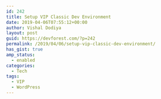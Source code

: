 ```yaml
---
id: 242
title: Setup VIP Classic Dev Environment
date: 2019-04-06T07:55:12+00:00
author: Vishal Dodiya
layout: post
guid: https://devforest.com/?p=242
permalink: /2019/04/06/setup-vip-classic-dev-environment/
has_gist: true
amp_status:
  - enabled
categories:
  - Tech
tags:
  - VIP
  - WordPress
---
```


<amp-gist data-gistid="45de048777dc6bd57d077729076edfb6" layout="fixed-height" height="10">
</amp-gist>

